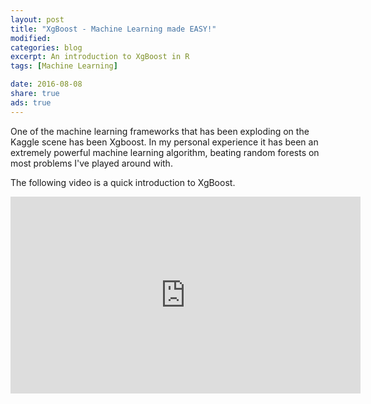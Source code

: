 ```yaml
---
layout: post
title: "XgBoost - Machine Learning made EASY!"
modified:
categories: blog
excerpt: An introduction to XgBoost in R
tags: [Machine Learning]

date: 2016-08-08
share: true
ads: true
---
```


One of the machine learning frameworks that has been exploding on the Kaggle scene has been Xgboost. In my personal experience it has been an extremely powerful machine learning algorithm, beating random forests on most problems I've played around with.

The following video is a quick introduction to XgBoost.

<iframe width="560" height="315" src="https://www.youtube.com/embed/87xRqEAx6CY" frameborder="0" allowfullscreen></iframe>